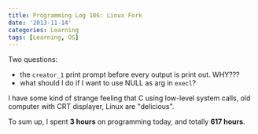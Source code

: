```yaml
---
title: Programming Log 186: Linux Fork
date: '2013-11-14'
categories: Learning
tags: [Learning, OS]
---
```


Two questions:

+ the `creator_1` print prompt before every output is print out. WHY???
+ what should I do if I want to use NULL as arg in `execl`?

I have some kind of strange feeling that C using low-level system calls, old computer with CRT displayer, Linux are "delicious".

To sum up, I spent **3 hours** on programming today, and totally **617 hours**.